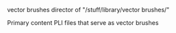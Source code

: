 vector brushes director of "/stuff/library/vector brushes/"

Primary content
PLI files that serve as vector brushes
